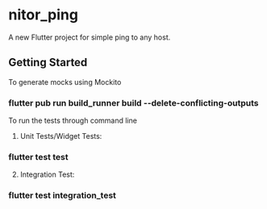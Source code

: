 # nitor_ping

A new Flutter project for simple ping to any host.

## Getting Started

To generate mocks using Mockito
### flutter pub run build_runner build --delete-conflicting-outputs

To run the tests through command line
1. Unit Tests/Widget Tests:

### flutter test test

2. Integration Test:
### flutter test integration_test
